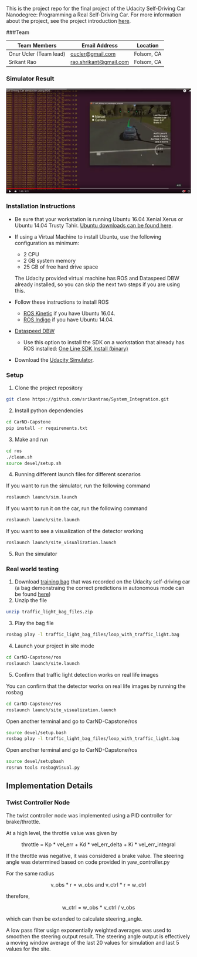 This is the project repo for the final project of the Udacity Self-Driving Car Nanodegree: Programming a Real Self-Driving Car. For more information about the project, see the project introduction [here](https://classroom.udacity.com/nanodegrees/nd013/parts/6047fe34-d93c-4f50-8336-b70ef10cb4b2/modules/e1a23b06-329a-4684-a717-ad476f0d8dff/lessons/462c933d-9f24-42d3-8bdc-a08a5fc866e4/concepts/5ab4b122-83e6-436d-850f-9f4d26627fd9).

###Team

| Team Members   | Email Address | Location      |
| ------------- | ------------- |----------------|
| Onur Ucler (Team lead)   | oucler@gmail.com | Folsom, CA    |
| Srikant Rao   | rao.shrikant@gmail.com | Folsom, CA    |

### Simulator Result

[![IMAGE ALT TEXT HERE](simulator_screenshot.png)](https://youtu.be/FPld5cNA4B0)


### Installation Instructions

* Be sure that your workstation is running Ubuntu 16.04 Xenial Xerus or Ubuntu 14.04 Trusty Tahir. [Ubuntu downloads can be found here](https://www.ubuntu.com/download/desktop).
* If using a Virtual Machine to install Ubuntu, use the following configuration as minimum:
  * 2 CPU
  * 2 GB system memory
  * 25 GB of free hard drive space

  The Udacity provided virtual machine has ROS and Dataspeed DBW already installed, so you can skip the next two steps if you are using this.

* Follow these instructions to install ROS
  * [ROS Kinetic](http://wiki.ros.org/kinetic/Installation/Ubuntu) if you have Ubuntu 16.04.
  * [ROS Indigo](http://wiki.ros.org/indigo/Installation/Ubuntu) if you have Ubuntu 14.04.
* [Dataspeed DBW](https://bitbucket.org/DataspeedInc/dbw_mkz_ros)
  * Use this option to install the SDK on a workstation that already has ROS installed: [One Line SDK Install (binary)](https://bitbucket.org/DataspeedInc/dbw_mkz_ros/src/81e63fcc335d7b64139d7482017d6a97b405e250/ROS_SETUP.md?fileviewer=file-view-default)
* Download the [Udacity Simulator](https://github.com/udacity/CarND-Capstone/releases).

### Setup

1. Clone the project repository
```bash
git clone https://github.com/srikantrao/System_Integration.git
```

2. Install python dependencies
```bash
cd CarND-Capstone
pip install -r requirements.txt
```
3. Make and run
```bash
cd ros
./clean.sh
source devel/setup.sh
```

4. Running different launch files for different scenarios

If you want to run the simulator, run the following command  
```bash
roslaunch launch/sim.launch
```
If you want to run it on the car, run the following command
```bash
roslaunch launch/site.launch
```
If you want to see a visualization of the detector working
```bash
roslaunch launch/site_visualization.launch
```
5. Run the simulator

### Real world testing
1. Download [training bag](https://drive.google.com/file/d/0B2_h37bMVw3iYkdJTlRSUlJIamM/view?usp=sharing) that was recorded on the Udacity self-driving car (a bag demonstraing the correct predictions in autonomous mode can be found [here](https://drive.google.com/open?id=0B2_h37bMVw3iT0ZEdlF4N01QbHc))
2. Unzip the file
```bash
unzip traffic_light_bag_files.zip
```
3. Play the bag file
```bash
rosbag play -l traffic_light_bag_files/loop_with_traffic_light.bag
```
4. Launch your project in site mode
```bash
cd CarND-Capstone/ros
roslaunch launch/site.launch
```
5. Confirm that traffic light detection works on real life images

You can confirm that the detector works on real life images by running the rosbag
```bash
cd CarND-Capstone/ros
roslaunch launch/site_visualization.launch
```
Open another terminal and go to CarND-Capstone/ros
```bash
source devel/setup.bash
rosbag play -l traffic_light_bag_files/loop_with_traffic_light.bag
```
Open another terminal and go to CarND-Capstone/ros

```bash
source devel/setupbash
rosrun tools rosbagVisual.py
```

## Implementation Details

### Twist Controller Node

The twist controller node was implemented using a PID controller for brake/throttle.

At a high level, the throttle value was given by
<p align="center">
  throttle = Kp * vel_err + Kd * vel_err_delta + Ki * vel_err_integral
</p>

If the throttle was negative, it was considered a brake value. The steering angle was determined based on code provided in yaw_controller.py

For the same radius
<p align="center"> v_obs * r = w_obs and v_ctrl * r = w_ctrl </p>
therefore,
<p align="center">
w_ctrl = w_obs * v_ctrl / v_obs
</p>
which can then be extended to calculate steering_angle.

A low pass filter usign exponentially weighted averages was used to smoothen the steering output result. The steering angle output is effectively a moving window average of the last 20 values for simulation and last 5 values for the site.

